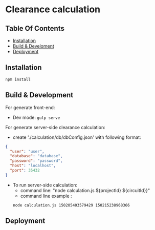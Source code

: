 # Clearance calculation

## Table Of Contents
- [Installation](#installation)
- [Build & Develoment](#build--development)
- [Deployment](#deployment)

## Installation
`npm install`

## Build & Development
For generate front-end:
- Dev mode: `gulp serve`

For generate server-side clearance calculation:
- create './calculation/db/dbConfig.json' with following format:
```json
{
  "user": "user",
  "database": "database",
  "password": "password",
  "host": "localhost",
  "port": 35432
}
```
- To run server-side calculation:
  - command line:  "node calculation.js ${projectId} ${circuitId}}"
  - command line example :
  ```
  node calculation.js 150205403579429 150215238968366

  ```

## Deployment
